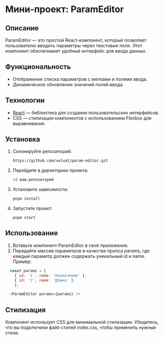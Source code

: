 # Мини-проект: ParamEditor

## Описание
ParamEditor — это простой React-компонент, который позволяет пользователю вводить параметры через текстовые поля. Этот компонент обеспечивает удобный интерфейс для ввода данных.

## Функциональность
- Отображение списка параметров с метками и полями ввода.
- Динамическое обновление значений полей ввода.

## Технологии
- [React](https://reactjs.org/) — библиотека для создания пользовательских интерфейсов.
- CSS — стилизация компонентов с использованием Flexbox для выравнивания.

## Установка
1. Склонируйте репозиторий:
   ```bash
   https://github.com/veluat/param-editor.git
   ```
   
2. Перейдите в директорию проекта:
    ```bash
   cd ваш-репозиторий
   ```
   
3. Установите зависимости:
    ```bash
   pnpm install
   ```

4. Запустите проект:
    ```
   pnpm start
   ```
## Использование
1. Вставьте компонент ParamEditor в своё приложение.
2. Передайте массив параметров в качестве пропса params, где каждый параметр должен содержать уникальный id и name.
   Пример:
```javascript
  const params = [
    { id: '1', name: 'Назначение' },
    { id: '2', name: 'Длина' },
    ];

  <ParamEditor params={params} />
```
## Стилизация
Компонент использует CSS для минимальной стилизации. Убедитесь, что вы подключили файл стилей index.css, чтобы применить нужные стили.